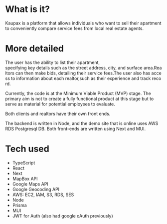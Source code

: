 
# What is it?

Kaupax is a platform that allows individuals who want to sell their apartment to conveniently compare service fees from local real estate agents.

# More detailed

The user has the ability to list their apartment, specifying key details such as the street address, city, and surface area.Realtors can then make bids, detailing their service fees.The user also has access to information about each realtor,such as their experience and track record.

Currently, the code is at the Minimum Viable Product (MVP) stage. The primary aim is not to create a fully functional product at this stage but to serve as material for potential employees to evaluate.

Both clients and realtors have their own front ends.

The backend is written in Node, and the demo site that is online uses AWS RDS Postgresql DB. Both front-ends are written using Next and MUI.
 
# Tech used

- TypeScript
- React
- Next
- MapBox API
- Google Maps API
- Google Geocoding API
- AWS: EC2, IAM, S3, RDS, SES
- Node
- Prisma
- MUI
- JWT for Auth (also had google oAuth previously)
